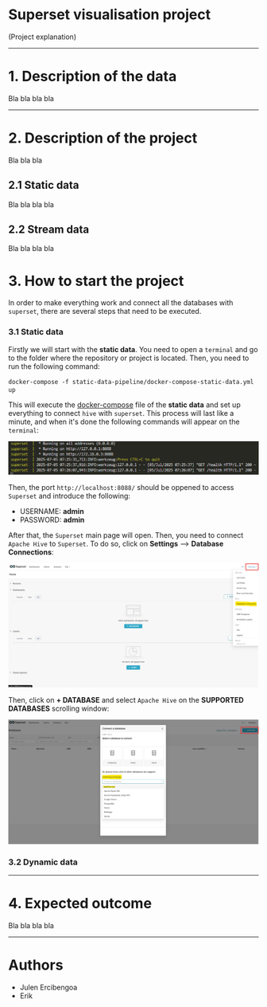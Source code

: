 # Superset visualisation project

(Project explanation)





---
# 1. Description of the data

Bla bla bla bla







---
# 2. Description of the project

Bla bla bla




## 2.1 Static data

Bla bla bla bla




## 2.2 Stream data

Bla bla bla bla






# 3. How to start the project

In order to make everything work and connect all the databases with `superset`, there are several steps that need to be executed.

### 3.1 Static data
Firstly we will start with the **static data**. You need to open a `terminal` and go to the folder where the repository or project is located. Then, you need to run the following command:

```
docker-compose -f static-data-pipeline/docker-compose-static-data.yml up
```

This will execute the [docker-compose](static-data-pipeline/docker-compose-static-data.yml) file of the **static data** and set up everything to connect `hive` with `superset`. This process will last like a minute, and when it's done the following commands will appear on the `terminal`:

![Alt text](report/figures/01-static-data-docker-compose-terminal-output.PNG)

Then, the port `http://localhost:8088/` should be oppened to access `Superset` and introduce the following:

- USERNAME: **admin**
- PASSWORD: **admin**

After that, the `Superset` main page will open. Then, you need to connect `Apache Hive` to `Superset`. To do so, click on **Settings** --> **Database Connections**:

![Alt text](report/figures/02-superset-connection.PNG)

Then, click on **+ DATABASE** and select `Apache Hive` on the **SUPPORTED DATABASES** scrolling window:

![Alt text](report/figures/03-Connect-hive-to-superset.jpg)


### 3.2 Dynamic data




---
# 4. Expected outcome

Bla bla bla bla




---
# Authors

- Julen Ercibengoa
- Erik